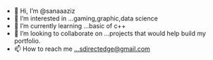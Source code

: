- 👋 Hi, I’m @sanaaaziz
- 👀 I’m interested in ...gaming,graphic,data science
- 🌱 I’m currently learning ...basic of c++
- 💞️ I’m looking to collaborate on ...projects that would help build my portfolio.
- 📫 How to reach me ...sdirectedge@gmail.com

<!---
sanaaaziz/sanaaaziz is a ✨ special ✨ repository because its `README.md` (this file) appears on your GitHub profile.
You can click the Preview link to take a look at your changes.
--->
